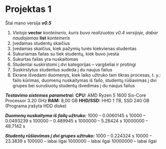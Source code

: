 # Projektas 1
Štai mano versija ***v0.5***
1. *Vietoje* **vector** *konteinerio, kuris buvo realizuotas v0.4 versijoje, dabar naudojamas* **list** *konteineris*
2. Įvedamas studentų skaičius
3. Įvedamas skaičius, kiek pažymių turės kiekvienas studentas
4. Sukuriamas failas su tiek studentų, kiek buvo įvesta
5. Sukurtas failas yra nuskaitomas
6. Studentai suskirstomi į dvi kategorijas – vargšeliai ir protingi
7. Suskirstytus studentus sudeda į du naujus failus
8. Ekrane išvedami duomenys, kiek laiko užtruko tam tikras procesas, t. y.: failo kūrimas, duomenų nuskaitymas iš failo, studentų rūšiavimas į dvi grupes bei surušiuotų studentų išvedimas į du naujus failus

***Testavimo sistemos parametrai:*** 
**CPU:** AMD Ryzen 5 1600 Six-Core Processor 3.20 GHz
**RAM:** 8,00 GB
**HHD/SSD:** HHD 1 TB, SSD 240 GB (Programa įrašyta HDD diske)

***Duomenų nuskaityma iš failų užtruko:***
1000 – 0.0060145 s
10000 – 0.0493239 s
100000 – 0.489945 s
1000000 – 5.28424 s
10000000 – 48.7142 s

***Studentų rūšiavimas į dvi grupes užtruko:***
1000 – 0.224324 s
10000 – 23.3839 s
100000 – labai ilgai
1000000 – labai ilgai
10000000 – labai ilgai
